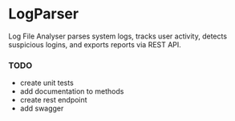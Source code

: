 # LogParser
Log File Analyser parses system logs, tracks user activity, detects suspicious logins, and exports reports via REST API.

### TODO
 - create unit tests
 - add documentation to methods
 - create rest endpoint
 - add swagger